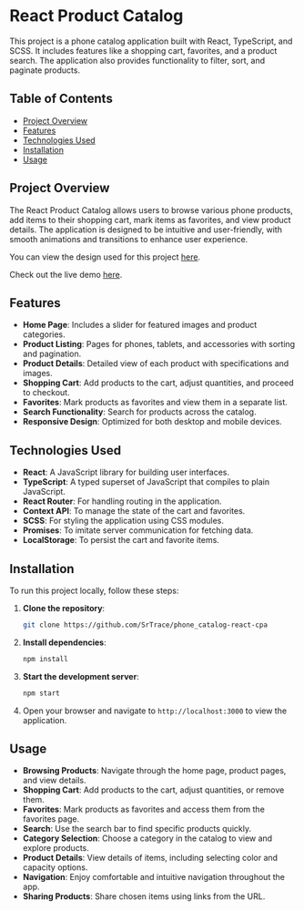 
# React Product Catalog

This project is a phone catalog application built with React, TypeScript, and SCSS. It includes features like a shopping cart, favorites, and a product search. The application also provides functionality to filter, sort, and paginate products.

## Table of Contents

- [Project Overview](#project-overview)
- [Features](#features)
- [Technologies Used](#technologies-used)
- [Installation](#installation)
- [Usage](#usage)

## Project Overview

The React Product Catalog allows users to browse various phone products, add items to their shopping cart, mark items as favorites, and view product details. The application is designed to be intuitive and user-friendly, with smooth animations and transitions to enhance user experience.

You can view the design used for this project [here](https://www.figma.com/file/T5ttF21UnT6RRmCQQaZc6L/Phone-catalog-(V2)-Original).

Check out the live demo [here](https://srtrace.github.io/phone_catalog-react-cpa/).

## Features

- **Home Page**: Includes a slider for featured images and product categories.
- **Product Listing**: Pages for phones, tablets, and accessories with sorting and pagination.
- **Product Details**: Detailed view of each product with specifications and images.
- **Shopping Cart**: Add products to the cart, adjust quantities, and proceed to checkout.
- **Favorites**: Mark products as favorites and view them in a separate list.
- **Search Functionality**: Search for products across the catalog.
- **Responsive Design**: Optimized for both desktop and mobile devices.

## Technologies Used

- **React**: A JavaScript library for building user interfaces.
- **TypeScript**: A typed superset of JavaScript that compiles to plain JavaScript.
- **React Router**: For handling routing in the application.
- **Context API**: To manage the state of the cart and favorites.
- **SCSS**: For styling the application using CSS modules.
- **Promises**: To imitate server communication for fetching data.
- **LocalStorage**: To persist the cart and favorite items.

## Installation

To run this project locally, follow these steps:

1. **Clone the repository**:

   ```bash
   git clone https://github.com/SrTrace/phone_catalog-react-cpa
   ```

2. **Install dependencies**:

   ```bash
   npm install
   ```

3. **Start the development server**:

   ```bash
   npm start
   ```

4. Open your browser and navigate to `http://localhost:3000` to view the application.

## Usage

- **Browsing Products**: Navigate through the home page, product pages, and view details.
- **Shopping Cart**: Add products to the cart, adjust quantities, or remove them.
- **Favorites**: Mark products as favorites and access them from the favorites page.
- **Search**: Use the search bar to find specific products quickly.
- **Category Selection**: Choose a category in the catalog to view and explore products.
- **Product Details**: View details of items, including selecting color and capacity options.
- **Navigation**: Enjoy comfortable and intuitive navigation throughout the app.
- **Sharing Products**: Share chosen items using links from the URL.

